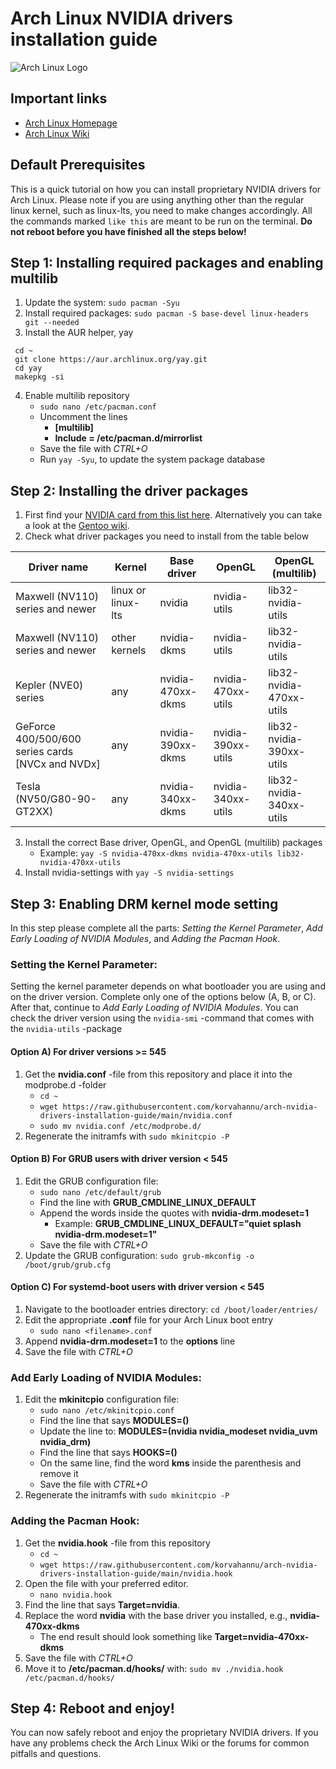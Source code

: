 # Arch Linux NVIDIA drivers installation guide

![Arch Linux Logo](https://archlinux.org/static/logos/archlinux-logo-dark-90dpi.ebdee92a15b3.png)

## Important links

- [Arch Linux Homepage](https://archlinux.org/ "Arch Linux Homepage")
- [Arch Linux Wiki](https://wiki.archlinux.org/ "Arch Wiki")

## Default Prerequisites

This is a quick tutorial on how you can install proprietary NVIDIA drivers for Arch Linux. Please note if you are using anything other than the regular linux kernel, such as linux-lts, you need to make changes accordingly. All the commands marked `like this` are meant to be run on the terminal. **Do not reboot before you have finished all the steps below!**

## Step 1: Installing required packages and enabling multilib

1. Update the system:
   `sudo pacman -Syu`
2. Install required packages:
   `sudo pacman -S base-devel linux-headers git --needed`
3. Install the AUR helper, yay

```
 cd ~
 git clone https://aur.archlinux.org/yay.git
 cd yay
 makepkg -si
```

4. Enable multilib repository
   - `sudo nano /etc/pacman.conf`
   - Uncomment the lines
     - **[multilib]**
     - **Include = /etc/pacman.d/mirrorlist**
   - Save the file with _CTRL+O_
   - Run `yay -Syu`, to update the system package database

## Step 2: Installing the driver packages

1. First find your [NVIDIA card from this list here](https://nouveau.freedesktop.org/CodeNames.html). Alternatively you can take a look at the [Gentoo wiki](https://wiki.gentoo.org/wiki/NVIDIA#Feature_support).
2. Check what driver packages you need to install from the table below

| Driver name                                      | Kernel             | Base driver       | OpenGL             | OpenGL (multilib)        |
| ------------------------------------------------ | ------------------ | ----------------- | ------------------ | ------------------------ |
| Maxwell (NV110) series and newer                 | linux or linux-lts | nvidia            | nvidia-utils       | lib32-nvidia-utils       |
| Maxwell (NV110) series and newer                 | other kernels      | nvidia-dkms       | nvidia-utils       | lib32-nvidia-utils       |
| Kepler (NVE0) series                             | any                | nvidia-470xx-dkms | nvidia-470xx-utils | lib32-nvidia-470xx-utils |
| GeForce 400/500/600 series cards [NVCx and NVDx] | any                | nvidia-390xx-dkms | nvidia-390xx-utils | lib32-nvidia-390xx-utils |
| Tesla (NV50/G80-90-GT2XX)                        | any                | nvidia-340xx-dkms | nvidia-340xx-utils | lib32-nvidia-340xx-utils |

3. Install the correct Base driver, OpenGL, and OpenGL (multilib) packages
   - Example: `yay -S nvidia-470xx-dkms nvidia-470xx-utils lib32-nvidia-470xx-utils`
4. Install nvidia-settings with `yay -S nvidia-settings`

## Step 3: Enabling DRM kernel mode setting

In this step please complete all the parts: _Setting the Kernel Parameter_, _Add Early Loading of NVIDIA Modules_, and _Adding the Pacman Hook_.

### Setting the Kernel Parameter:

Setting the kernel parameter depends on what bootloader you are using and on the driver version. Complete only one of the options below (A, B, or C). After that, continue to _Add Early Loading of NVIDIA Modules_. You can check the driver version using the `nvidia-smi` -command that comes with the `nvidia-utils` -package

#### Option A) For driver versions >= 545

1. Get the **nvidia.conf** -file from this repository and place it into the modprobe.d -folder
   - `cd ~`
   - `wget https://raw.githubusercontent.com/korvahannu/arch-nvidia-drivers-installation-guide/main/nvidia.conf`
   - `sudo mv nvidia.conf /etc/modprobe.d/`
2. Regenerate the initramfs with `sudo mkinitcpio -P`

#### Option B) For GRUB users with driver version < 545

1. Edit the GRUB configuration file:
   - `sudo nano /etc/default/grub`
   - Find the line with **GRUB_CMDLINE_LINUX_DEFAULT**
   - Append the words inside the quotes with **nvidia-drm.modeset=1**
     - Example: **GRUB_CMDLINE_LINUX_DEFAULT="quiet splash nvidia-drm.modeset=1"**
   - Save the file with _CTRL+O_
2. Update the GRUB configuration: `sudo grub-mkconfig -o /boot/grub/grub.cfg`

#### Option C) For systemd-boot users with driver version < 545

1. Navigate to the bootloader entries directory: `cd /boot/loader/entries/`
2. Edit the appropriate **.conf** file for your Arch Linux boot entry
   - `sudo nano <filename>.conf`
3. Append **nvidia-drm.modeset=1** to the **options** line
4. Save the file with _CTRL+O_

### Add Early Loading of NVIDIA Modules:

1. Edit the **mkinitcpio** configuration file:
   - `sudo nano /etc/mkinitcpio.conf`
   - Find the line that says **MODULES=()**
   - Update the line to: **MODULES=(nvidia nvidia_modeset nvidia_uvm nvidia_drm)**
   - Find the line that says **HOOKS=()**
   - On the same line, find the word **kms** inside the parenthesis and remove it
   - Save the file with _CTRL+O_
2. Regenerate the initramfs with `sudo mkinitcpio -P`

### Adding the Pacman Hook:

1. Get the **nvidia.hook** -file from this repository
   - `cd ~`
   - `wget https://raw.githubusercontent.com/korvahannu/arch-nvidia-drivers-installation-guide/main/nvidia.hook`
2. Open the file with your preferred editor.
   - `nano nvidia.hook`
3. Find the line that says **Target=nvidia**.
4. Replace the word **nvidia** with the base driver you installed, e.g., **nvidia-470xx-dkms**
   - The end result should look something like **Target=nvidia-470xx-dkms**
5. Save the file with _CTRL+O_
6. Move it to **/etc/pacman.d/hooks/** with: `sudo mv ./nvidia.hook /etc/pacman.d/hooks/`

## Step 4: Reboot and enjoy!

You can now safely reboot and enjoy the proprietary NVIDIA drivers. If you have any problems check the Arch Linux Wiki or the forums for common pitfalls and questions.
